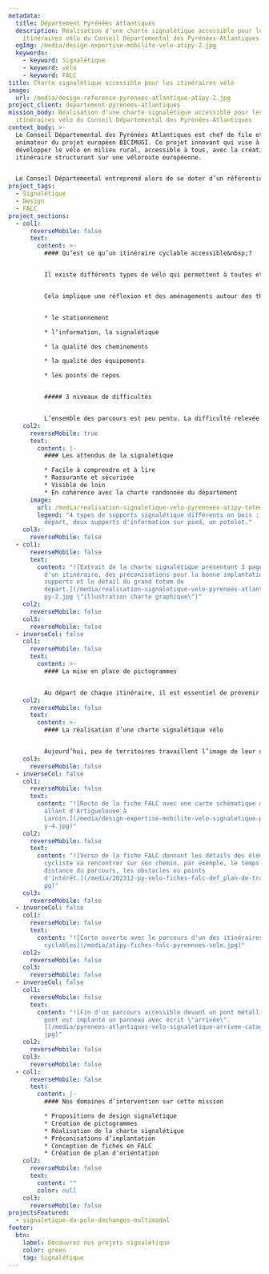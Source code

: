 ```yaml
---
metadata:
  title: Département Pyrénées Atlantiques
  description: Réalisation d’une charte signalétique accessible pour les
    itinéraires vélo du Conseil Départemental des Pyrénées-Atlantiques
  ogImg: /media/design-expertise-mobilite-velo-atipy-2.jpg
  keywords:
    - keyword: Signalétique
    - keyword: vélo
    - keyword: FALC
title: Charte signalétique accessible pour les itinéraires vélo
image:
  url: /media/design-reference-pyrenees-atlantique-atipy-2.jpg
project_client: departement-pyrenees-atlantiques
mission_body: Réalisation d’une charte signalétique accessible pour les
  itinéraires vélo du Conseil Départemental des Pyrénées-Atlantiques
context_body: >-
  Le Conseil Départemental des Pyrénées Atlantiques est chef de file et
  animateur du projet européen BICIMUGI. Ce projet innovant qui vise à
  développer le vélo en milieu rural, accessible à tous, avec la création d’un
  itinéraire structurant sur une véloroute européenne.


  Le Conseil Départemental entreprend alors de se doter d’un référentiel lié à l’accessibilité des personnes à mobilité réduite à vélo avec la mise à jour du volet «&nbsp;itinéraires de promenades et de randonnées&nbsp;» du label «&nbsp;tourisme et handicap&nbsp;».
project_tags:
  - Signalétique
  - Design
  - FALC
project_sections:
  - col1:
      reverseMobile: false
      text:
        content: >-
          #### Qu’est ce qu’un itinéraire cyclable accessible&nbsp;?


          Il existe différents types de vélo qui permettent à toutes et tous de pratiquer cette activité&nbsp;: le vélo mono-pousseur, le tandem, le tandem de front, le VAE, le vélo couché, le vélo à bras, le tricycle…


          Cela implique une réflexion et des aménagements autour des thématiques suivantes&nbsp;:


          * l﻿e stationnement

          * l’information, la signalétique

          * la qualité des cheminements

          * la qualité des équipements

          * les points de repos


          ##### 3 niveaux de difficultés


          L’ensemble des parcours est peu pentu. La difficulté relevée est donc essentiellement due à la longueur du parcours. Ainsi, 3 types d’itinéraires sont possibles&nbsp;: courts, moyens ou longs. Chacun est symbolisé par des pictogrammes vélo allant de 1 à 3.
    col2:
      reverseMobile: true
      text:
        content: |-
          #### Les attendus de la signalétique

          * F﻿acile à comprendre et à lire
          * Rassurante et sécurisée
          * Visible de loin
          * En cohérence avec la charte randonnée du département
      image:
        url: /media/realisation-signaletique-velo-pyrennees-atipy-totem.jpg
        legend: "4 types de supports signalétique différents en bois : un grand totem de
          départ, deux supports d'information sur pied, un potelet."
    col3:
      reverseMobile: false
  - col1:
      reverseMobile: false
      text:
        content: "![Extrait de la charte signalétique présentant 3 pages avec une carte
          d'un itinéraire, des préconisations pour la bonne implantation des
          supports et le détail du grand totem de
          départ.](/media/realisation-signaletique-velo-pyrenees-atlantique-ati\
          py-2.jpg \"illustration charte graphique\")"
    col2:
      reverseMobile: false
    col3:
      reverseMobile: false
  - inverseCol: false
    col1:
      reverseMobile: false
      text:
        content: >-
          #### La mise en place de pictogrammes


          Au départ de chaque itinéraire, il est essentiel de prévenir l’usager des dangers ou des particularités du site. L’indication des spécificités du parcours vont permettre de se préparer. Pour cela, nous avons créé une banque de banque signalant les particularités du parcours et permettant à un usager non-lecteur ou éloigné du français d’avoir accès à l’information.
    col2:
      reverseMobile: false
      text:
        content: >-
          #### La réalisation d’une charte signalétique vélo


          Aujourd’hui, peu de territoires travaillent l’image de leur offre cyclable. Le département des Pyrénées Atlantique fait le choix de concevoir une charte signalétique dédiée aux itinéraires cyclables accessibles. Cette charte signalétique prend en compte les grands principes de l’accessibilité graphique, du confort d’usage et de la conception universelle.
    col3:
      reverseMobile: false
  - inverseCol: false
    col1:
      reverseMobile: false
      text:
        content: "![Recto de la fiche FALC avec une carte schématique de l'itinéraire
          allant d'Artiguelouve à
          Laroin.](/media/design-expertise-mobilite-velo-signaletique-plan-atip\
          y-4.jpg)"
    col2:
      reverseMobile: false
      text:
        content: "![Verso de la fiche FALC donnant les détails des éléments que le
          cycliste va rencontrer sur son chemin. par exemple, le temps et la
          distance du parcours, les obstacles ou points
          d'intérêt.](/media/202312-py-velo-fiches-falc-def_plan-de-travail-1.j\
          pg)"
    col3:
      reverseMobile: false
  - inverseCol: false
    col1:
      reverseMobile: false
      text:
        content: "![Carte ouverte avec le parcours d'un des itinéraires
          cyclables](/media/atipy-fiches-falc-pyrennees-velo.jpg)"
    col2:
      reverseMobile: false
    col3:
      reverseMobile: false
  - inverseCol: false
    col1:
      reverseMobile: false
      text:
        content: "![Fin d'un parcours accessible devant un pont métallique. Avant le
          pont est implanté un panneau avec écrit \"arrivée\".
          ](/media/pyrenees-atlantiques-velo-signaletique-arrivee-catagnede-v2.\
          jpg)"
    col2:
      reverseMobile: false
    col3:
      reverseMobile: false
  - col1:
      reverseMobile: false
      text:
        content: |-
          #### Nos domaines d’intervention sur cette mission

          * Propositions de design signalétique
          * Création de pictogrammes
          * Réalisation de la charte signalétique
          * Préconisations d’implantation
          * C﻿onception de fiches en FALC
          * C﻿réation de plan d'orientation
    col2:
      reverseMobile: false
      text:
        content: ""
        color: null
    col3:
      reverseMobile: false
projectsFeatured:
  - signaletique-du-pole-dechanges-multimodal
footer:
  btn:
    label: Découvrez nos projets signalétique
    color: green
    tag: Signalétique
---
```

